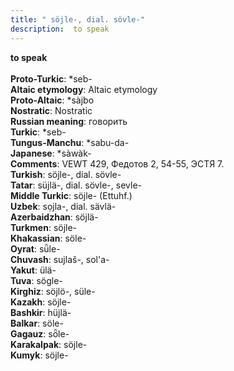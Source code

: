 ```yaml
---
title: " söjle-, dial. sövle-"
description:  to speak
---
```

<p data-pagefind-weight="0.5">
<strong> to speak</strong><br><br>
<strong>Proto-Turkic</strong>:  *seb-<br>
<strong>Altaic etymology</strong>:  Altaic etymology<br>
<strong> Proto-Altaic</strong>:  *sàjbo<br>
<strong>Nostratic</strong>:  Nostratic<br>
<strong>Russian meaning</strong>:  говорить<br>
<strong>Turkic</strong>:  *seb-<br>
<strong>Tungus-Manchu</strong>:  *sabu-da-<br>
<strong>Japanese</strong>:  *sàwàk-<br>
<strong>Comments</strong>:  VEWT 429, Федотов 2, 54-55, ЭСТЯ 7.<br>
<strong>Turkish</strong>:  söjle-, dial. sövle-<br>
<strong>Tatar</strong>:  süjlä-, dial. sövle-, sevle-<br>
<strong>Middle Turkic</strong>:  söjle- (Ettuhf.)<br>
<strong>Uzbek</strong>:  sọjla-, dial. sävlä-<br>
<strong>Azerbaidzhan</strong>:  söjlä-<br>
<strong>Turkmen</strong>:  söjle-<br>
<strong>Khakassian</strong>:  söle-<br>
<strong>Oyrat</strong>:  sǖle-<br>
<strong>Chuvash</strong>:  sujlaš-, sol'a-<br>
<strong>Yakut</strong>:  ülä-<br>
<strong>Tuva</strong>:  sögle-<br>
<strong>Kirghiz</strong>:  söjlö-, süle-<br>
<strong>Kazakh</strong>:  söjle-<br>
<strong>Bashkir</strong>:  hüjlä-<br>
<strong>Balkar</strong>:  söle-<br>
<strong>Gagauz</strong>:  sȫle-<br>
<strong>Karakalpak</strong>:  söjle-<br>
<strong>Kumyk</strong>:  söjle-<br>

</p>
